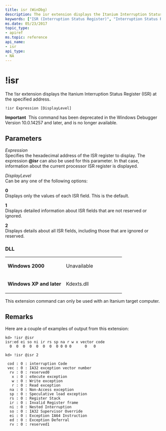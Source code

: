 ```yaml
---
title: isr (WinDbg)
description: The isr extension displays the Itanium Interruption Status Register (ISR) at the specified address.
keywords: ["ISR (Interruption Status Register)", "Interruption Status Register (ISR)", "isr Windows Debugging"]
ms.date: 05/23/2017
topic_type:
- apiref
ms.topic: reference
api_name:
- isr
api_type:
- NA
---
```


# !isr


The !isr extension displays the Itanium Interruption Status Register (ISR) at the specified address.

```dbgcmd
!isr Expression [DisplayLevel]
```

**Important**  This command has been deprecated in the Windows Debugger Version 10.0.14257 and later, and is no longer available.

 

## <span id="Parameters"></span><span id="parameters"></span><span id="PARAMETERS"></span>Parameters


<span id="_______Expression______"></span><span id="_______expression______"></span><span id="_______EXPRESSION______"></span> *Expression*   
Specifies the hexadecimal address of the ISR register to display. The expression <strong>@isr</strong> can also be used for this parameter. In that case, information about the current processor ISR register is displayed.

<span id="_______DisplayLevel______"></span><span id="_______displaylevel______"></span><span id="_______DISPLAYLEVEL______"></span> *DisplayLevel*   
Can be any one of the following options:

<span id="0"></span>**0**  
Displays only the values of each ISR field. This is the default.

<span id="1"></span>**1**  
Displays detailed information about ISR fields that are not reserved or ignored.

<span id="2"></span>**2**  
Displays details about all ISR fields, including those that are ignored or reserved.

### <span id="DLL"></span><span id="dll"></span>DLL

<table>
<colgroup>
<col width="50%" />
<col width="50%" />
</colgroup>
<tbody>
<tr class="odd">
<td align="left"><p><strong>Windows 2000</strong></p></td>
<td align="left"><p>Unavailable</p></td>
</tr>
<tr class="even">
<td align="left"><p><strong>Windows XP and later</strong></p></td>
<td align="left"><p>Kdexts.dll</p></td>
</tr>
</tbody>
</table>

 

This extension command can only be used with an Itanium target computer.

## Remarks

Here are a couple of examples of output from this extension:

```dbgcmd
kd> !isr @isr
isr:ed ei so ni ir rs sp na r w x vector code
  0  0  0  0  0  0  0  0 0 0 0      0   0

kd> !isr @isr 2

 cod : 0 : interruption Code
 vec : 0 : IA32 exception vector number
  rv : 0 : reserved0
   x : 0 : eXecute exception
   w : 0 : Write exception
   r : 0 : Read exception
  na : 0 : Non-Access exception
  sp : 0 : Speculative load exception
  rs : 0 : Register Stack
  ir : 0 : Invalid Register frame
  ni : 0 : Nested Interruption
  so : 0 : IA32 Supervisor Override
  ei : 0 : Exception IA64 Instruction
  ed : 0 : Exception Deferral
  rv : 0 : reserved1
```

 

 





